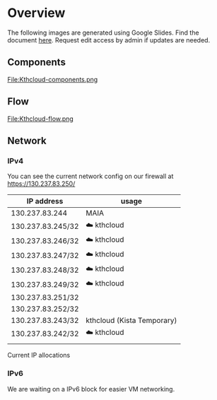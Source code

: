 # Overview
The following images are generated using Google Slides. Find the document
[here](https://docs.google.com/presentation/d/1TVdSmhKcgaDN6ya3vnFJIltLvctDd9UZWXmQFHg1jDA/edit?usp=sharing).
Request edit access by admin if updates are needed.

## Components

[<File:Kthcloud-components.png>](/File:Kthcloud-components.png "wikilink")

## Flow

[<File:Kthcloud-flow.png>](/File:Kthcloud-flow.png "wikilink")


## Network
### IPv4

You can see the current network config on our firewall at
<https://130.237.83.250/>

| IP address        | usage                      |
| ----------------- | -------------------------- |
| 130.237.83.244    | MAIA                       |
| 130.237.83.245/32 | ☁️ kthcloud                |
| 130.237.83.246/32 | ☁️ kthcloud                |
| 130.237.83.247/32 | ☁️ kthcloud                |
| 130.237.83.248/32 | ☁️ kthcloud                |
| 130.237.83.249/32 | ☁️ kthcloud                |
| 130.237.83.251/32 |                            |
| 130.237.83.252/32 |                            |
| 130.237.83.243/32 | kthcloud (Kista Temporary) |
| 130.237.83.242/32 | ☁️ kthcloud                |
|                   |                            |

Current IP allocations

### IPv6

We are waiting on a IPv6 block for easier VM networking.